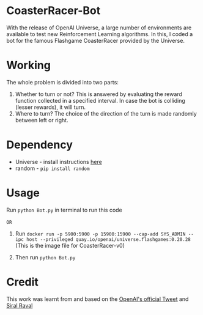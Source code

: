 # CoasterRacer-Bot
With the release of OpenAI Universe, a large number of environments are available to test new Reinforcement Learning algorithms. In this, I coded a bot for the famous Flashgame CoasterRacer provided by the Universe.

# Working
The whole problem is divided into two parts:
1. Whether to turn or not?
This is answered by evaluating the reward function collected in a specified interval. In case the bot is colliding (lesser rewards), it will turn.
2. Where to turn?
The choice of the direction of the turn is made randomly between left or right. 

# Dependency
* Universe - install instructions [here](https://github.com/openai/universe)
* random -  `pip install random`

# Usage
Run `python Bot.py` in terminal to run this code <br /> <br />
`OR`


1. Run `docker run -p 5900:5900 -p 15900:15900 --cap-add SYS_ADMIN --ipc host --privileged quay.io/openai/universe.flashgames:0.20.28`  (This is the image file for CoasterRacer-v0)

2. Then run `python Bot.py`

# Credit
This work was learnt from and based on the [OpenAI's official Tweet](https://twitter.com/openai/status/805843673208393728?lang=en) and [Siral Raval](https://github.com/llSourcell)

